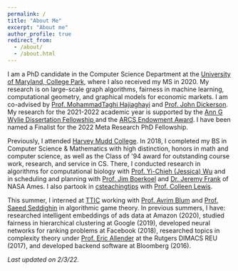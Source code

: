 ```yaml
---
permalink: /
title: "About Me"
excerpt: "About me"
author_profile: true
redirect_from: 
  - /about/
  - /about.html
---
```


I am a PhD candidate in the Computer Science Department at the [University of Maryland, College Park](https://www.cs.umd.edu/), where I also received my MS in 2020. My research is on large-scale graph algorithms, fairness in machine learning, computational geometry, and graphical models for economic markets. I am co-advised by [Prof. MohammadTaghi Hajiaghayi](http://www.cs.umd.edu/~hajiagha/) and [Prof. John Dickerson](http://jpdickerson.com). My research for the 2021-2022 academic year is supported by the [Ann G Wylie Dissertation Fellowship ](https://gradschool.umd.edu/funding/student-fellowships-awards/dissertation-fellowship) and the [ARCS Endowment Award](https://arcsfoundation.org/). I have been named a Finalist for the 2022 Meta Research PhD Fellowship.

Previously, I attended [Harvey Mudd College](https://www.cs.hmc.edu/). In 2018, I completed my BS in Computer Science & Mathematics with high distinction, honors in math and computer science, as well as the Class of '94 award for outstanding course work, research, and service in CS. There, I conducted research in algorithms for computational biology with [Prof. Yi-Chieh (Jessica) Wu](https://www.cs.hmc.edu/~yjw/) and in scheduling and planning with [Prof. Jim Boerkoel](https://www.cs.hmc.edu/~boerkoel/) and [Dr. Jeremy Frank](https://ti.arc.nasa.gov/profile/frank/) of NASA Ames. I also partook in [csteachingtips](csteachingtips.org) with [Prof. Colleen Lewis](http://blogs.hmc.edu/lewis/). 

This summer, I interned at [TTIC](https://www.ttic.edu/) working with [Prof. Avrim Blum](https://ttic.uchicago.edu/~avrim/) and [Prof. Saeed Seddighin](https://sites.google.com/view/saeedrezaseddighin) in algorithmic game theory. In previous summers, I have: researched intelligent embeddings of ads data at Amazon (2020), studied fairness in hierarchical clustering at Google (2019), developed neural networks for ranking problems at Facebook (2018), researched topics in complexity theory under [Prof. Eric Allender](https://www.cs.rutgers.edu/~allender/) at the Rutgers DIMACS REU (2017), and developed backend software at Bloomberg (2016).

*Last updated on 2/3/22.*
